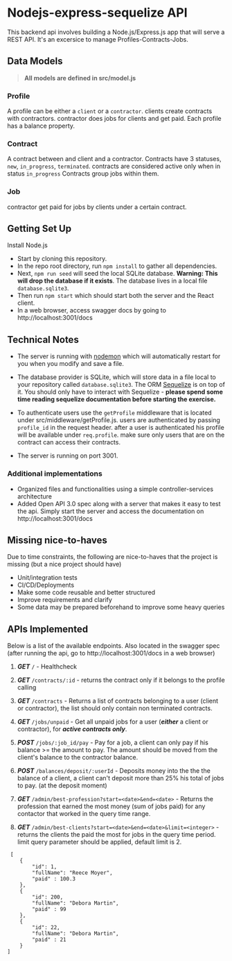 # Nodejs-express-sequelize API

This backend api involves building a Node.js/Express.js app that will serve a REST API. It's an excersice to manage Profiles-Contracts-Jobs.

## Data Models

> **All models are defined in src/model.js**

### Profile
A profile can be either a `client` or a `contractor`. 
clients create contracts with contractors. contractor does jobs for clients and get paid.
Each profile has a balance property.

### Contract
A contract between and client and a contractor.
Contracts have 3 statuses, `new`, `in_progress`, `terminated`. contracts are considered active only when in status `in_progress`
Contracts group jobs within them.

### Job
contractor get paid for jobs by clients under a certain contract.

## Getting Set Up

Install Node.js  

- Start by cloning this repository.
- In the repo root directory, run `npm install` to gather all dependencies.
- Next, `npm run seed` will seed the local SQLite database. **Warning: This will drop the database if it exists**. The database lives in a local file `database.sqlite3`.
- Then run `npm start` which should start both the server and the React client.
- In a web browser, access swagger docs by going to http://localhost:3001/docs

## Technical Notes

- The server is running with [nodemon](https://nodemon.io/) which will automatically restart for you when you modify and save a file.

- The database provider is SQLite, which will store data in a file local to your repository called `database.sqlite3`. The ORM [Sequelize](http://docs.sequelizejs.com/) is on top of it. You should only have to interact with Sequelize - **please spend some time reading sequelize documentation before starting the exercise.**

- To authenticate users use the `getProfile` middleware that is located under src/middleware/getProfile.js. users are authenticated by passing `profile_id` in the request header. after a user is authenticated his profile will be available under `req.profile`. make sure only users that are on the contract can access their contracts.
- The server is running on port 3001.

### Additional implementations
- Organized files and functionalities using a simple controller-services architecture
- Added Open API 3.0 spec along with a server that makes it easy to test the api. Simply start the server and access the documentation on http://localhost:3001/docs

## Missing nice-to-haves
Due to time constraints, the following are nice-to-haves that the project is missing (but a nice project should have)
- Unit/integration tests
- CI/CD/Deployments
- Make some code reusable and better structured
- Improve requirements and clarify
- Some data may be prepared beforehand to improve some heavy queries

## APIs Implemented

Below is a list of the available endpoints. Also located in the swagger spec (after running the api, go to http://localhost:3001/docs in a web browser)

1. ***GET*** `/` - Healthcheck

2. ***GET*** `/contracts/:id` - returns the contract only if it belongs to the profile calling

3. ***GET*** `/contracts` - Returns a list of contracts belonging to a user (client or contractor), the list should only contain non terminated contracts.

4. ***GET*** `/jobs/unpaid` -  Get all unpaid jobs for a user (***either*** a client or contractor), for ***active contracts only***.

5. ***POST*** `/jobs/:job_id/pay` - Pay for a job, a client can only pay if his balance >= the amount to pay. The amount should be moved from the client's balance to the contractor balance.

6. ***POST*** `/balances/deposit/:userId` - Deposits money into the the the balance of a client, a client can't deposit more than 25% his total of jobs to pay. (at the deposit moment)

7. ***GET*** `/admin/best-profession?start=<date>&end=<date>` - Returns the profession that earned the most money (sum of jobs paid) for any contactor that worked in the query time range.

8. ***GET*** `/admin/best-clients?start=<date>&end=<date>&limit=<integer>` - returns the clients the paid the most for jobs in the query time period. limit query parameter should be applied, default limit is 2.
```
 [
    {
        "id": 1,
        "fullName": "Reece Moyer",
        "paid" : 100.3
    },
    {
        "id": 200,
        "fullName": "Debora Martin",
        "paid" : 99
    },
    {
        "id": 22,
        "fullName": "Debora Martin",
        "paid" : 21
    }
]
```
